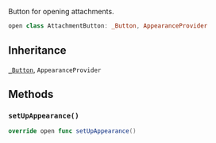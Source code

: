 
Button for opening attachments.

``` swift
open class AttachmentButton: _Button, AppearanceProvider 
```

## Inheritance

[`_Button`](/_Button), `AppearanceProvider`

## Methods

### `setUpAppearance()`

``` swift
override open func setUpAppearance() 
```
